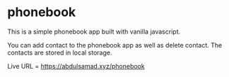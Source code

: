 # phonebook
This is a simple phonebook app built with vanilla javascript.

You can add contact to the phonebook app as well as delete contact. The contacts are stored in local storage.

Live URL = https://abdulsamad.xyz/phonebook
